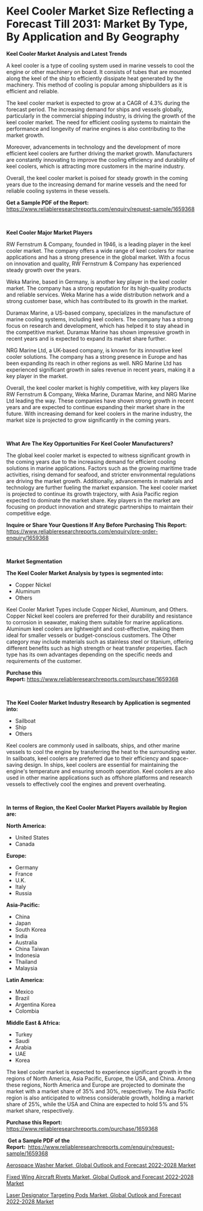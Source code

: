 <p><h1>Keel Cooler Market Size Reflecting a Forecast Till 2031: Market By Type, By Application and By Geography</h1></p><p><strong>Keel Cooler Market Analysis and Latest Trends</strong></p>
<p><p>A keel cooler is a type of cooling system used in marine vessels to cool the engine or other machinery on board. It consists of tubes that are mounted along the keel of the ship to efficiently dissipate heat generated by the machinery. This method of cooling is popular among shipbuilders as it is efficient and reliable.</p><p>The keel cooler market is expected to grow at a CAGR of 4.3% during the forecast period. The increasing demand for ships and vessels globally, particularly in the commercial shipping industry, is driving the growth of the keel cooler market. The need for efficient cooling systems to maintain the performance and longevity of marine engines is also contributing to the market growth.</p><p>Moreover, advancements in technology and the development of more efficient keel coolers are further driving the market growth. Manufacturers are constantly innovating to improve the cooling efficiency and durability of keel coolers, which is attracting more customers in the marine industry.</p><p>Overall, the keel cooler market is poised for steady growth in the coming years due to the increasing demand for marine vessels and the need for reliable cooling systems in these vessels.</p></p>
<p><strong>Get a Sample PDF of the Report:&nbsp;</strong> <a href="https://www.reliableresearchreports.com/enquiry/request-sample/1659368">https://www.reliableresearchreports.com/enquiry/request-sample/1659368</a></p>
<p>&nbsp;</p>
<p><strong>Keel Cooler Major Market Players</strong></p>
<p><p>RW Fernstrum & Company, founded in 1946, is a leading player in the keel cooler market. The company offers a wide range of keel coolers for marine applications and has a strong presence in the global market. With a focus on innovation and quality, RW Fernstrum & Company has experienced steady growth over the years.</p><p>Weka Marine, based in Germany, is another key player in the keel cooler market. The company has a strong reputation for its high-quality products and reliable services. Weka Marine has a wide distribution network and a strong customer base, which has contributed to its growth in the market.</p><p>Duramax Marine, a US-based company, specializes in the manufacture of marine cooling systems, including keel coolers. The company has a strong focus on research and development, which has helped it to stay ahead in the competitive market. Duramax Marine has shown impressive growth in recent years and is expected to expand its market share further.</p><p>NRG Marine Ltd, a UK-based company, is known for its innovative keel cooler solutions. The company has a strong presence in Europe and has been expanding its reach in other regions as well. NRG Marine Ltd has experienced significant growth in sales revenue in recent years, making it a key player in the market.</p><p>Overall, the keel cooler market is highly competitive, with key players like RW Fernstrum & Company, Weka Marine, Duramax Marine, and NRG Marine Ltd leading the way. These companies have shown strong growth in recent years and are expected to continue expanding their market share in the future. With increasing demand for keel coolers in the marine industry, the market size is projected to grow significantly in the coming years.</p></p>
<p>&nbsp;</p>
<p><strong>What Are The Key Opportunities For Keel Cooler Manufacturers?</strong></p>
<p><p>The global keel cooler market is expected to witness significant growth in the coming years due to the increasing demand for efficient cooling solutions in marine applications. Factors such as the growing maritime trade activities, rising demand for seafood, and stricter environmental regulations are driving the market growth. Additionally, advancements in materials and technology are further fueling the market expansion. The keel cooler market is projected to continue its growth trajectory, with Asia Pacific region expected to dominate the market share. Key players in the market are focusing on product innovation and strategic partnerships to maintain their competitive edge.</p></p>
<p><strong>Inquire or Share Your Questions If Any Before Purchasing This Report:</strong> <a href="https://www.reliableresearchreports.com/enquiry/pre-order-enquiry/1659368">https://www.reliableresearchreports.com/enquiry/pre-order-enquiry/1659368</a></p>
<p>&nbsp;</p>
<p><strong>Market Segmentation</strong></p>
<p><strong>The Keel Cooler Market Analysis by types is segmented into:</strong></p>
<p><ul><li>Copper Nickel</li><li>Aluminum</li><li>Others</li></ul></p>
<p><p>Keel Cooler Market Types include Copper Nickel, Aluminum, and Others. Copper Nickel keel coolers are preferred for their durability and resistance to corrosion in seawater, making them suitable for marine applications. Aluminum keel coolers are lightweight and cost-effective, making them ideal for smaller vessels or budget-conscious customers. The Other category may include materials such as stainless steel or titanium, offering different benefits such as high strength or heat transfer properties. Each type has its own advantages depending on the specific needs and requirements of the customer.</p></p>
<p><strong>Purchase this Report:&nbsp;</strong><a href="https://www.reliableresearchreports.com/purchase/1659368">https://www.reliableresearchreports.com/purchase/1659368</a></p>
<p>&nbsp;</p>
<p><strong>The Keel Cooler Market Industry Research by Application is segmented into:</strong></p>
<p><ul><li>Sailboat</li><li>Ship</li><li>Others</li></ul></p>
<p><p>Keel coolers are commonly used in sailboats, ships, and other marine vessels to cool the engine by transferring the heat to the surrounding water. In sailboats, keel coolers are preferred due to their efficiency and space-saving design. In ships, keel coolers are essential for maintaining the engine's temperature and ensuring smooth operation. Keel coolers are also used in other marine applications such as offshore platforms and research vessels to effectively cool the engines and prevent overheating.</p></p>
<p>&nbsp;</p>
<p><strong>In terms of Region, the Keel Cooler Market Players available by Region are:</strong></p>
<p>
    <p> <strong> North America: </strong>
        <ul>
            <li>United States</li>
            <li>Canada</li>
        </ul>
        </p> 
    <p> <strong> Europe: </strong>
        <ul>
            <li>Germany</li>
            <li>France</li>
            <li>U.K.</li>
            <li>Italy</li>
            <li>Russia</li>
        </ul>
        </p> 
    <p> <strong> Asia-Pacific: </strong>
        <ul>
            <li>China</li>
            <li>Japan</li>
            <li>South Korea</li>
            <li>India</li>
            <li>Australia</li>
            <li>China Taiwan</li>
            <li>Indonesia</li>
            <li>Thailand</li>
            <li>Malaysia</li>
        </ul>
        </p> 
    <p> <strong> Latin America: </strong>
        <ul>
            <li>Mexico</li>
            <li>Brazil</li>
            <li>Argentina Korea</li>
            <li>Colombia</li>
        </ul>
        </p> 
    <p> <strong> Middle East & Africa: </strong>
        <ul>
            <li>Turkey</li>
            <li>Saudi</li>
            <li>Arabia</li>
            <li>UAE</li>
            <li>Korea</li>
        </ul>
    </p>
    </p>
<p><p>The keel cooler market is expected to experience significant growth in the regions of North America, Asia Pacific, Europe, the USA, and China. Among these regions, North America and Europe are projected to dominate the market with a market share of 35% and 30%, respectively. The Asia Pacific region is also anticipated to witness considerable growth, holding a market share of 25%, while the USA and China are expected to hold 5% and 5% market share, respectively.</p></p>
<p><strong>Purchase this Report: </strong><a href="https://www.reliableresearchreports.com/purchase/1659368">https://www.reliableresearchreports.com/purchase/1659368</a></p>
<p>&nbsp;<strong>Get a Sample PDF of the Report:&nbsp;&nbsp;</strong><a href="https://www.reliableresearchreports.com/enquiry/request-sample/1659368">https://www.reliableresearchreports.com/enquiry/request-sample/1659368</a></p>
<p><strong></strong></p>
<p><p><a href="https://view.publitas.com/reportprime-1/aerospace-washer-market-global-outlook-and-forecast-2022-2028-market-size-market-share-and-global-market-analysis-report-2023-2030/">Aerospace Washer Market, Global Outlook and Forecast 2022-2028 Market</a></p><p><a href="https://view.publitas.com/reportprime-1/fixed-wing-aircraft-rivets-market-global-outlook-and-forecast-2022-2028-market-size-2023-2030-global-industrial-analysis-key-geographical-regions-market-share-top-key-players-product-types-and-forecast-research-report/">Fixed Wing Aircraft Rivets Market, Global Outlook and Forecast 2022-2028 Market</a></p><p><a href="https://view.publitas.com/reportprime-1/laser-designator-targeting-pods-market-global-outlook-and-forecast-2022-2028-market-size-growth-and-forecast-from-2023-2030/">Laser Designator Targeting Pods Market, Global Outlook and Forecast 2022-2028 Market</a></p></p>